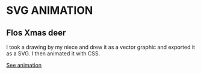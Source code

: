 # SVG ANIMATION

## Flos Xmas deer

I took a drawing by my niece and drew it as a vector graphic and exported it as a SVG. I then animated it with CSS.

[See animation](http://www.janiceshaw.com/xmas/flo/)
